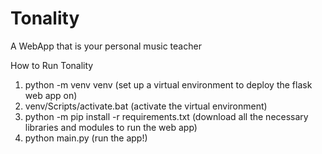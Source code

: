 # Tonality
A WebApp that is your personal music teacher

How to Run Tonality

1. python -m venv venv (set up a virtual environment to deploy the flask web app on)
2. venv/Scripts/activate.bat (activate the virtual environment)
3. python -m pip install -r requirements.txt (download all the necessary libraries and modules to run the web app)
4. python main.py (run the app!)
